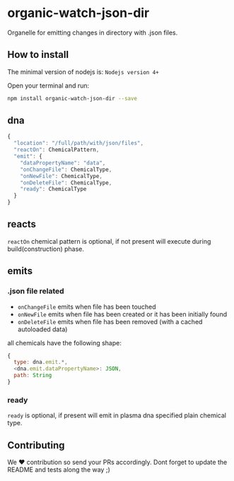 # organic-watch-json-dir

Organelle for emitting changes in directory with .json files.

## How to install

The minimal version of nodejs is: `Nodejs version 4+`

Open your terminal and run:

```bash
npm install organic-watch-json-dir --save
```

## dna

```javascript
{
  "location": "/full/path/with/json/files",
  "reactOn": ChemicalPattern,
  "emit": {
    "dataPropertyName": "data",
    "onChangeFile": ChemicalType,
    "onNewFile": ChemicalType,
    "onDeleteFile": ChemicalType,
    "ready": ChemicalType
  }
}
```

## reacts

`reactOn` chemical pattern is optional, if not present will execute during build(construction) phase.

## emits 

### .json file related 

* `onChangeFile` emits when file has been touched
* `onNewFile` emits when file has been created or it has been initially found
* `onDeleteFile` emits when file has been removed (with a cached autoloaded data)

all chemicals have the following shape:

```javascript
{
  type: dna.emit.*,
  <dna.emit.dataPropertyName>: JSON,
  path: String
}
```

### ready

`ready` is optional, if present will emit in plasma dna specified plain chemical type.

## Contributing

We :hearts: contribution so send your PRs accordingly. Dont forget to update the README and tests along the way ;)
